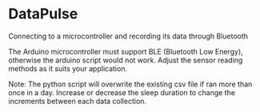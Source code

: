 # DataPulse
Connecting to a microcontroller and recording its data through Bluetooth

The Arduino microcontroller must support BLE (Bluetooth Low Energy), otherwise the arduino script would not work. Adjust the sensor reading methods as it suits your application.

Note: The python script will overwrite the existing csv file if ran more than once in a day. Increase or decrease the sleep duration to change the increments between each data collection.
